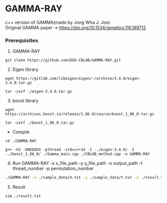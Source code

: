 # GAMMA-RAY

c++ version of GAMMA(made by Jong Wha J. Joo)<br> 
Original GAMMA paper -> https://doi.org/10.1534/genetics.116.189712

### Prerequisites

1. GAMMA-RAY
```
git clone https://github.com/DGU-CBLAB/GAMMA-RAY.git
```

2. Eigen library
```
wget https://gitlab.com/libeigen/eigen/-/archive/3.4.0/eigen-3.4.0.tar.gz
```
```
tar -zxvf ./eigen-3.4.0.tar.gz
```

3. boost library
```
wget https://archives.boost.io/release/1.86.0/source/boost_1_86_0.tar.gz
```
```
tar -zxvf ./boost_1_86_0.tar.gz
```

- Compile
```
cd ./GAMMA-RAY
```
```
g++ -O2 -DNDEBUG -pthread -std=c++14 -I ../eigen-3.4.0/ -I ../boost_1_86_0/ ./Gamma_main.cpp ./CBLAB_method.cpp -o GAMMA-RAY
```
4. Run
   GAMMA-RAY -x x_file_path -y y_file_path -o output_path -t thread_number -p permutation_number 
```bash 
./GAMMA-RAY -x ./sample_data/X.txt -y ./sample_data/Y.txt -o ./result.txt -t 1 -p 4
```

5. Result
```
vim ./result.txt
```
